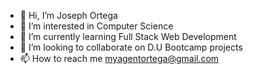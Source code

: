 - 👋 Hi, I’m Joseph Ortega
- 👀 I’m interested in Computer Science
- 🌱 I’m currently learning Full Stack Web Development
- 💞️ I’m looking to collaborate on D.U Bootcamp projects
- 📫 How to reach me myagentortega@gmail.com

<!---
MyAgentOrtega/MyAgentOrtega is a ✨ special ✨ repository because its `README.md` (this file) appears on your GitHub profile.
You can click the Preview link to take a look at your changes.
--->
